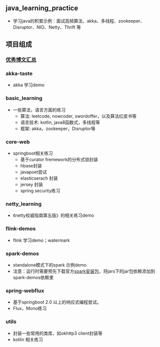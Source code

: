 ## java_learning_practice

- 学习java的积累示例：面试高频算法、akka、多线程、zookeeper、Disruptor、NIO、Netty、Thrift 等

##  项目组成

### [优秀博文汇总](./docs/优秀博文汇总.pdf)

### akka-taste

- akka 学习demo

### basic_learning

- 一些算法，语言方面的练习
  - 算法: leetcode, nowcoder, swordoffer，以及算法红皮书等
  - 语言技术: kotlin, java8函数式，多线程等
  - 框架: akka，zookeeper，Disruptor等
  
### core-web
- springboot相关练习
  - 基于curator fremework的分布式锁封装
  - hbase封装
  - javapoet尝试
  - elasticserach 封装
  - jersey 封装
  - spring security练习
  
### netty_learning
- 《netty权威指南第五版》的相关练习demo

### flink-demos

- flink 学习demo；watermark

### spark-demos

- standalone模式下的spark 示例demo
- 注意：运行时需要预先下载官方[spark安装包](https://spark.apache.org/downloads.html)，将jars下的jar包依赖添加到spark-demos依赖里


### spring-webflux
- 基于springboot 2.0 以上的响应式编程尝试。
- Flux，Mono练习

### utils
- 封装一些常用的类库，如okhttp3 client封装等
- kotlin 相关练习
